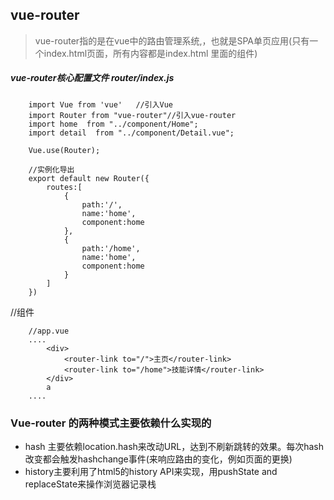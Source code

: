 ## vue-router
> vue-router指的是在vue中的路由管理系统,，也就是SPA单页应用(只有一个index.html页面，所有内容都是index.html 里面的组件)

##### vue-router核心配置文件 router/index.js

```
    import Vue from 'vue'   //引入Vue
    import Router from "vue-router"//引入vue-router
    import home  from "../component/Home";
    import detail  from "../component/Detail.vue";
    
    Vue.use(Router);

    //实例化导出
    export default new Router({
        routes:[
            {
                path:'/',
                name:'home',
                component:home
            }, 
            {
                path:'/home',
                name:'home',
                component:home
            }
        ]
    })

```
//组件
```
    //app.vue
    ....
        <div>
            <router-link to="/">主页</router-link>
            <router-link to="/home">技能详情</router-link>
        </div>
        a
    ....
```







### Vue-router 的两种模式主要依赖什么实现的

* hash 主要依赖location.hash来改动URL，达到不刷新跳转的效果。每次hash改变都会触发hashchange事件(来响应路由的变化，例如页面的更换)
* history主要利用了html5的history API来实现，用pushState and replaceState来操作浏览器记录栈



